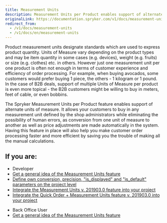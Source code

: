 ```yaml
---
title: Measurement Units
description: Measurement Units per Product enables support of alternate units of measure, so customers can buy in a measurement unit defined by shop administrators.
originalLink: https://documentation.spryker.com/v1/docs/measurement-units
redirect_from:
  - /v1/docs/measurement-units
  - /v1/docs/en/measurement-units
---
```


Product measurement units designate standards which are used to express product quantity. Units of Measure vary depending on the product types and may be item quantity in some cases (e.g. devices), weight (e.g. fruits) or size (e.g. clothes) etc. in others. However just one measurement unit per one product is often not enough in terms of customer experience and efficiency of order processing. For example, when buying avocados, some customers would prefer buying 1 piece, the others - 1 kilogram or 1 pound. In the case of B2B deals, support of multiple Units of Measure per product is even more topical - the B2B customers might be willing to buy in meters, feet of cable, or even bobbins.

The Spryker Measurement Units per Product feature enables support of alternate units of measure. It allows your customers to buy in any measurement unit defined by the shop administrators while eliminating the possibility of human errors, as conversion from one unit of measure to another as well as price adjustments are made automatically in the system. Having this feature in place will also help you make customer order processing faster and more efficient by saving you the trouble of making all the manual calculations.

## If you are:

<div class="mr-container">
    <div class="mr-list-container">
        <!-- col1 -->
        <div class="mr-col">
            <ul class="mr-list mr-list-green">
                <li class="mr-title">Developer</li>
                <li><a href="https://documentation.spryker.com/v1/docs/measurement-units-feature-overview" class="mr-link">Get a general idea of the Measurement Units feature</a></li>
                <li><a href="https://documentation.spryker.com/v1/docs/measurement-units-feature-overview" class="mr-link">Define own conversion, precision, "is_displayed" and "is_default" parameters on the project level</a></li>
                <li><a href="https://documentation.spryker.com/v1/docs/product-measurement-units-feature-integration-201903" class="mr-link">Integrate the Measurement Units v. 201903.0 feature into your project</a></li>
                <li><a href="https://documentation.spryker.com/v1/docs/quick-order-measurement-units-feature-integration-201903" class="mr-link">Integrate the Quick Order + Measurement Units feature v. 201903.0 into your project</a></li>
            </ul>
        </div>
        <!-- col2 -->
        <div class="mr-col">
            <ul class="mr-list mr-list-blue">
                <li class="mr-title"> Back Office User</li>
                <li><a href="https://documentation.spryker.com/v1/docs/measurement-units-feature-overview" class="mr-link">Get a general idea of the Measurement Units feature</a></li>
              <!--  <li><a href="#" class="mr-link">Set base and sales units for products</a></li>
                <li><a href="#" class="mr-link">Set quantity restrictions for products</a></li> -->
            </ul>
        </div>
    </div>
</div>
